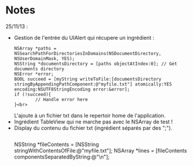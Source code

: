 Notes
=====

25/11/13 :
  - Gestion de l'entrée du UIAlert qui récupere un ingrédient :<br>
    ```no-highlight
    NSArray *paths = NSSearchPathForDirectoriesInDomains(NSDocumentDirectory, NSUserDomainMask, YES);
    NSString *documentsDirectory = [paths objectAtIndex:0]; // Get documents directory
    NSError *error;
    BOOL succeed = [myString writeToFile:[documentsDirectory stringByAppendingPathComponent:@"myfile.txt"] atomically:YES encoding:NSUTF8StringEncoding error:&error];
    if (!succeed){
    		// Handle error here
    }<br>
    ```
    L'ajoute à un fichier txt dans le repertoir home de l'application.
  - Ingrédient TableView qui ne marche pas avec le NSArray de test !
  - Display du contenu du fichier txt (ingrédient séparés par des ";").
    ```no-highlight
    ```
      NSString *fileContents = [NSString stringWithContentsOfFile:@"myfile.txt"];
      NSArray *lines = [fileContents componentsSeparatedByString:@"\n"];
    ```
    ```

